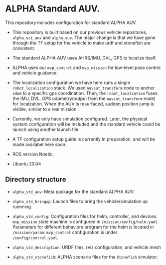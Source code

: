 # ALPHA Standard AUV.


This repository includes configuration for standard ALPHA AUV.
- This repository is built based on our previous vehicle repositores, `alpha_sci_auv` and `alpha_auv`. The major change is that we have gone through the TF setup for the vehicle to make urdf and stonefish are consistent.
- The standard ALPHA AUV uses AHRS/IMU, DVL, GPS to localize itself.
- ALPHA uses our `mvp_control` and `mvp_mission` for low-level pose control and vehicle guidance.
- The localization configuration we have here runs a single `robot_localization` stack. We used `navsat_transform` node to anchor `odom` to a specific gps coordination. Then, the `robot_localzation` fuses the IMU, DVL, GPS odometry(output from the `navsat_transform` node) for localzation. When the AUV is resurfaced, sudden position jump is visible, similar to a real mission.
- Currently, we only have simulation configured. Later, the physical system configuration will be included and the standard vehicle could be launch using another launch file.
- A TF configuration setup guide is currently in preparation, and will be made availabel here soon.


- ROS version Noetic,
- Ubuntu 20.04


## Directory structure
- `alpha_std_auv`: Meta package for the standard ALPHA AUV.

- `alpha_std_bringup`: Launch files to bring the vehicle/simulation up runnning

- `alpha_std_config`: Configuration files for helm, controller, and devices. `mvp_mission` state machine is configured in `/mission/config/helm.yaml`. Parameters for different behaviors program for the helm is located in `/mission/param`. `mvp_control` configuration is under `/config/control.yaml`.

- `alpha_std_description`: URDF files, rviz configuration, and vehicle mesh

- `alpha_std_stonefish`: ALPHA scenario files for the `Stonefish` simulator.


